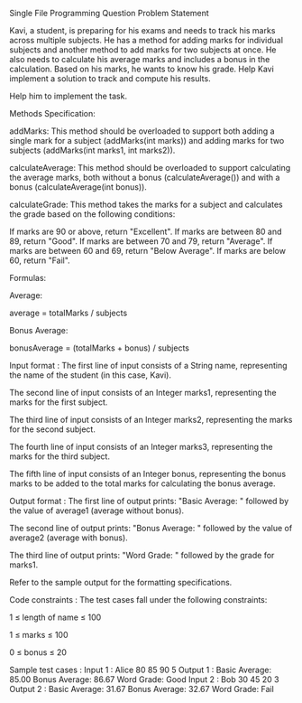Single File Programming Question
Problem Statement



Kavi, a student, is preparing for his exams and needs to track his marks across multiple subjects. He has a method for adding marks for individual subjects and another method to add marks for two subjects at once. He also needs to calculate his average marks and includes a bonus in the calculation. Based on his marks, he wants to know his grade. Help Kavi implement a solution to track and compute his results.



Help him to implement the task.



Methods Specification:

addMarks: This method should be overloaded to support both adding a single mark for a subject (addMarks(int marks)) and adding marks for two subjects (addMarks(int marks1, int marks2)).



calculateAverage: This method should be overloaded to support calculating the average marks, both without a bonus (calculateAverage()) and with a bonus (calculateAverage(int bonus)).



calculateGrade: This method takes the marks for a subject and calculates the grade based on the following conditions:

If marks are 90 or above, return "Excellent".
If marks are between 80 and 89, return "Good".
If marks are between 70 and 79, return "Average".
If marks are between 60 and 69, return "Below Average".
If marks are below 60, return "Fail".


Formulas:

Average:

average = totalMarks / subjects

Bonus Average:

bonusAverage = (totalMarks + bonus) / subjects

Input format :
The first line of input consists of a String name, representing the name of the student (in this case, Kavi).

The second line of input consists of an Integer marks1, representing the marks for the first subject.

The third line of input consists of an Integer marks2, representing the marks for the second subject.

The fourth line of input consists of an Integer marks3, representing the marks for the third subject.

The fifth line of input consists of an Integer bonus, representing the bonus marks to be added to the total marks for calculating the bonus average.

Output format :
The first line of output prints: "Basic Average: " followed by the value of average1 (average without bonus).

The second line of output prints: "Bonus Average: " followed by the value of average2 (average with bonus).

The third line of output prints: "Word Grade: " followed by the grade for marks1.



Refer to the sample output for the formatting specifications.

Code constraints :
The test cases fall under the following constraints:

1 ≤ length of name ≤ 100

1 ≤ marks ≤ 100

0 ≤ bonus ≤ 20

Sample test cases :
Input 1 :
Alice
80
85
90
5
Output 1 :
Basic Average: 85.00
Bonus Average: 86.67
Word Grade: Good
Input 2 :
Bob
30
45
20
3
Output 2 :
Basic Average: 31.67
Bonus Average: 32.67
Word Grade: Fail
